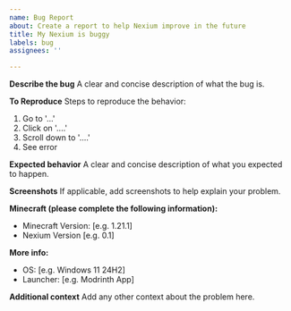 ```yaml
---
name: Bug Report
about: Create a report to help Nexium improve in the future
title: My Nexium is buggy
labels: bug
assignees: ''

---
```


**Describe the bug**
A clear and concise description of what the bug is.

**To Reproduce**
Steps to reproduce the behavior:
1. Go to '...'
2. Click on '....'
3. Scroll down to '....'
4. See error

**Expected behavior**
A clear and concise description of what you expected to happen.

**Screenshots**
If applicable, add screenshots to help explain your problem.

**Minecraft (please complete the following information):**
 - Minecraft Version: [e.g. 1.21.1]
 - Nexium Version [e.g. 0.1]

**More info:**
 - OS: [e.g. Windows 11 24H2]
 - Launcher: [e.g. Modrinth App]

**Additional context**
Add any other context about the problem here.
